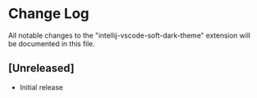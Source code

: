 # Change Log

All notable changes to the "intellij-vscode-soft-dark-theme" extension will be documented in this file.

## [Unreleased]

- Initial release
